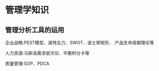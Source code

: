 # 管理学知识

## 管理分析工具的运用

企业战略:PEST模型、波特五力、SWOT、波士顿矩形、 产品生命周期理论等

人力资源:马斯洛需求层次论、平衡积分卡等

质量管理:SOP、PDCA

